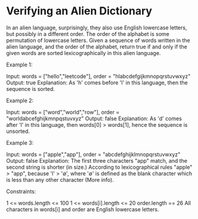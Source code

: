 # Verifying an Alien Dictionary

In an alien language, surprisingly, they also use English lowercase letters, but possibly in a different order. The order of the alphabet is some permutation of lowercase letters.
Given a sequence of words written in the alien language, and the order of the alphabet, return true if and only if the given words are sorted lexicographically in this alien language.

Example 1:

Input: words = ["hello","leetcode"], order = "hlabcdefgijkmnopqrstuvwxyz"
Output: true
Explanation: As 'h' comes before 'l' in this language, then the sequence is sorted.

Example 2:

Input: words = ["word","world","row"], order = "worldabcefghijkmnpqstuvxyz"
Output: false
Explanation: As 'd' comes after 'l' in this language, then words[0] > words[1], hence the sequence is unsorted.

Example 3:

Input: words = ["apple","app"], order = "abcdefghijklmnopqrstuvwxyz"
Output: false
Explanation: The first three characters "app" match, and the second string is shorter (in size.) According to lexicographical rules "apple" > "app", because 'l' > '∅', where '∅' is defined as the blank character which is less than any other character (More info).

Constraints:

1 <= words.length <= 100
1 <= words[i].length <= 20
order.length == 26
All characters in words[i] and order are English lowercase letters.
